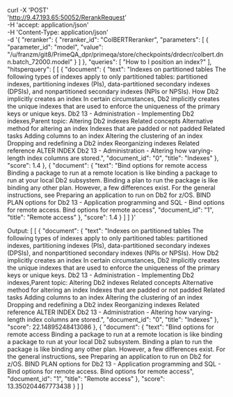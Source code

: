 curl -X 'POST' \
 'http://9.47.193.65:50052/RerankRequest' \
 -H 'accept: application/json' \
 -H 'Content-Type: application/json' \
 -d '{
  "reranker": {
  "reranker_id": "ColBERTReranker",
  "parameters": [
    {
      "parameter_id": "model",
      "value": "/u/franzm/git8/PrimeQA_dpr/primeqa/store/checkpoints/drdecr/colbert.dnn.batch_72000.model"
    }
  ]
  },
  "queries": [
  "How to I position an index?"
  ],
  "hitsperquery": [ 
  [
    {
    "document": {
      "text": "Indexes on partitioned tables The following types of indexes apply to only partitioned tables: partitioned indexes, partitioning indexes (PIs), data-partitioned secondary indexes (DPSIs), and nonpartitioned secondary indexes (NPIs or NPSIs). How Db2 implicitly creates an index In certain circumstances, Db2 implicitly creates the unique indexes that are used to enforce the uniqueness of the primary keys or unique keys. Db2 13 - Administration - Implementing Db2 indexes,Parent topic: Altering Db2 indexes Related concepts Alternative method for altering an index Indexes that are padded or not padded Related tasks Adding columns to an index Altering the clustering of an index Dropping and redefining a Db2 index Reorganizing indexes Related reference ALTER INDEX Db2 13 - Administration - Altering how varying-length index columns are stored.",
      "document_id": "0",
      "title": "Indexes"
    },
    "score": 1.4
    },
    {
    "document": {
      "text": "Bind options for remote access Binding a package to run at a remote location is like binding a package to run at your local Db2 subsystem. Binding a plan to run the package is like binding any other plan. However, a few differences exist. For the general instructions, see Preparing an application to run on Db2 for z/OS. BIND PLAN options for    Db2 13 - Application programming and SQL - Bind options for remote access. Bind options for remote access",
      "document_id": "1",
      "title": "Remote access"
    },
    "score": 1.4
    }
  ]
 ]
}'


Output:
[
  [
    {
      "document": {
        "text": "Indexes on partitioned tables The following types of indexes apply to only partitioned tables: partitioned indexes, partitioning indexes (PIs), data-partitioned secondary indexes (DPSIs), and nonpartitioned secondary indexes (NPIs or NPSIs).  How Db2 implicitly creates an index In certain circumstances, Db2 implicitly creates the unique indexes that are used to enforce the uniqueness of the primary keys or unique keys. Db2 13 - Administration - Implementing Db2 indexes,Parent topic: Altering Db2 indexes Related concepts Alternative method for altering an index Indexes that are padded or not padded Related tasks Adding columns to an index Altering the clustering of an index Dropping and redefining a Db2 index Reorganizing indexes Related reference ALTER INDEX Db2 13 - Administration - Altering how varying-length index columns are stored.",
        "document_id": "0",
        "title": "Indexes"
      },
      "score": 22.14895248413086
    },
    {
      "document": {
        "text": "Bind options for remote access Binding a package to run at a remote location is like binding a package to run at your local Db2 subsystem. Binding a plan to run the package is like binding any other plan. However, a few differences exist. For the general instructions, see Preparing an application to run on Db2 for z/OS.  BIND PLAN options for       Db2 13 - Application programming and SQL - Bind options for remote access. Bind options for remote access",
        "document_id": "1",
        "title": "Remote access"
      },
      "score": 13.350204467773438
    }
  ]
]